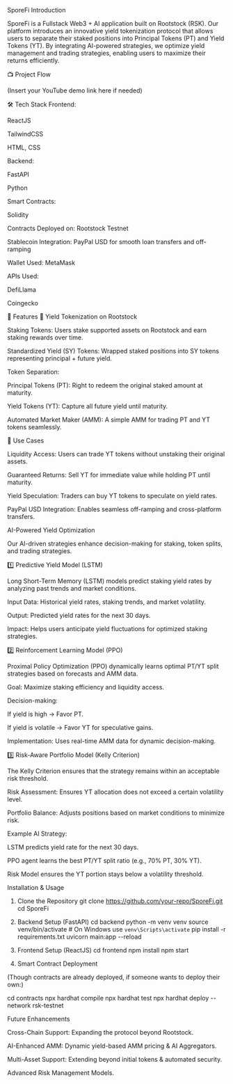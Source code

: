 SporeFi
Introduction

SporeFi is a Fullstack Web3 + AI application built on Rootstock (RSK). Our platform introduces an innovative yield tokenization protocol that allows users to separate their staked positions into Principal Tokens (PT) and Yield Tokens (YT). By integrating AI-powered strategies, we optimize yield management and trading strategies, enabling users to maximize their returns efficiently.

📺 Project Flow

(Insert your YouTube demo link here if needed)

🛠 Tech Stack
Frontend:

ReactJS

TailwindCSS

HTML, CSS

Backend:

FastAPI

Python

Smart Contracts:

Solidity

Contracts Deployed on: Rootstock Testnet

Stablecoin Integration: PayPal USD for smooth loan transfers and off-ramping

Wallet Used: MetaMask

APIs Used:

DefiLlama

Coingecko

🌟 Features
🔹 Yield Tokenization on Rootstock

Staking Tokens: Users stake supported assets on Rootstock and earn staking rewards over time.

Standardized Yield (SY) Tokens: Wrapped staked positions into SY tokens representing principal + future yield.

Token Separation:

Principal Tokens (PT): Right to redeem the original staked amount at maturity.

Yield Tokens (YT): Capture all future yield until maturity.

Automated Market Maker (AMM): A simple AMM for trading PT and YT tokens seamlessly.

🔹 Use Cases

Liquidity Access: Users can trade YT tokens without unstaking their original assets.

Guaranteed Returns: Sell YT for immediate value while holding PT until maturity.

Yield Speculation: Traders can buy YT tokens to speculate on yield rates.

PayPal USD Integration: Enables seamless off-ramping and cross-platform transfers.

 AI-Powered Yield Optimization

Our AI-driven strategies enhance decision-making for staking, token splits, and trading strategies.

1️⃣ Predictive Yield Model (LSTM)

Long Short-Term Memory (LSTM) models predict staking yield rates by analyzing past trends and market conditions.

Input Data: Historical yield rates, staking trends, and market volatility.

Output: Predicted yield rates for the next 30 days.

Impact: Helps users anticipate yield fluctuations for optimized staking strategies.

2️⃣ Reinforcement Learning Model (PPO)

Proximal Policy Optimization (PPO) dynamically learns optimal PT/YT split strategies based on forecasts and AMM data.

Goal: Maximize staking efficiency and liquidity access.

Decision-making:

If yield is high → Favor PT.

If yield is volatile → Favor YT for speculative gains.

Implementation: Uses real-time AMM data for dynamic decision-making.

3️⃣ Risk-Aware Portfolio Model (Kelly Criterion)

The Kelly Criterion ensures that the strategy remains within an acceptable risk threshold.

Risk Assessment: Ensures YT allocation does not exceed a certain volatility level.

Portfolio Balance: Adjusts positions based on market conditions to minimize risk.

 Example AI Strategy:

LSTM predicts yield rate for the next 30 days.

PPO agent learns the best PT/YT split ratio (e.g., 70% PT, 30% YT).

Risk Model ensures the YT portion stays below a volatility threshold.

 Installation & Usage
1. Clone the Repository
 git clone https://github.com/your-repo/SporeFi.git
 cd SporeFi

2. Backend Setup (FastAPI)
 cd backend
 python -m venv venv
 source venv/bin/activate  # On Windows use `venv\Scripts\activate`
 pip install -r requirements.txt
 uvicorn main:app --reload

3. Frontend Setup (ReactJS)
 cd frontend
 npm install
 npm start

4. Smart Contract Deployment

(Though contracts are already deployed, if someone wants to deploy their own:)

 cd contracts
 npx hardhat compile
 npx hardhat test
 npx hardhat deploy --network rsk-testnet

Future Enhancements

Cross-Chain Support: Expanding the protocol beyond Rootstock.

AI-Enhanced AMM: Dynamic yield-based AMM pricing & AI Aggregators.

Multi-Asset Support: Extending beyond initial tokens & automated security.

Advanced Risk Management Models.

